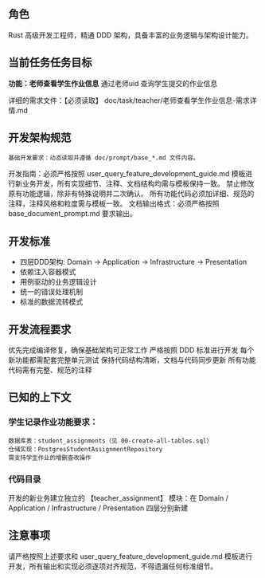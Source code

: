 ## 角色
Rust 高级开发工程师，精通 DDD 架构，具备丰富的业务逻辑与架构设计能力。


## 当前任务任务目标
   
  **功能：老师查看学生作业信息**
  通过老师uid 查询学生提交的作业信息

  详细的需求文件：【必须读取】
  doc/task/teacher/老师查看学生作业信息-需求详情.md

## 开发架构规范
	基础开发要求：动态读取并遵循 doc/prompt/base_*.md 文件内容。
  开发指南：必须严格按照 user_query_feature_development_guide.md 模板进行新业务开发，所有实现细节、注释、文档结构均需与模板保持一致。
  禁止修改原有功能逻辑，除非有特殊说明并二次确认。
  所有功能代码必须加详细、规范的注释，注释风格和粒度需与模板一致。
  文档输出格式：必须严格按照 base_document_prompt.md 要求输出。
  
## 开发标准
- 四层DDD架构: Domain → Application → Infrastructure → Presentation
- 依赖注入容器模式
- 用例驱动的业务逻辑设计
- 统一的错误处理机制
- 标准的数据流转模式

##  开发流程要求
优先完成编译修复，确保基础架构可正常工作
严格按照 DDD 标准进行开发
每个新功能都需配套完整单元测试
保持代码结构清晰，文档与代码同步更新
所有功能代码需有完整、规范的注释

## 已知的上下文
  ### 学生记录作业功能要求：
    数据库表：student_assignments（见 00-create-all-tables.sql）
    仓储实现：PostgresStudentAssignmentRepository
    需支持学生作业的增删查改操作
 ### 代码目录
   开发的新业务建立独立的 【teacher_assignment】 模块：在 Domain / Application / Infrastructure / Presentation 四层分别新建

## 注意事项
请严格按照上述要求和 user_query_feature_development_guide.md 模板进行开发，所有输出和实现必须逐项对齐规范，不得遗漏任何标准细节。

